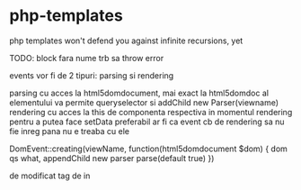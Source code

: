 # php-templates

php templates won't defend you against infinite recursions, yet


TODO:
block fara nume trb sa throw error

events vor fi de 2 tipuri: parsing si rendering

parsing cu acces la html5domdocument, mai exact la html5domdoc al elementului va permite queryselector si addChild new Parser(viewname)
rendering cu acces la this de componenta respectiva in momentul rendering pentru a putea face setData
preferabil ar fi ca event cb de rendering sa nu fie inreg pana nu e treaba cu ele

DomEvent::creating(viewName, function(html5domdocument $dom) {
    dom qs what, appendChild new parser parse(default true)
})

de modificat tag de <component> in <template>

directive custom
cover empty templat or c load... childnodes of null...

de gasit o solutie pentru bind attrs mai elegant? prefix a- gen a-rows/:a-rows pare cel mai 